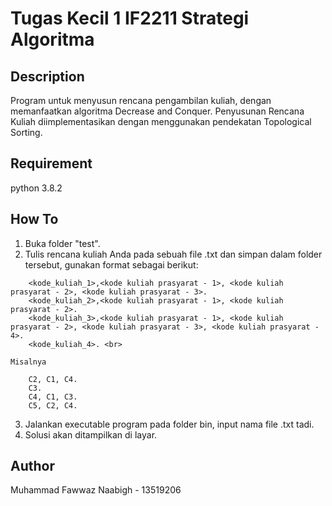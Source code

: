 # Tugas Kecil 1 IF2211 Strategi Algoritma
## Description
Program untuk menyusun rencana pengambilan kuliah, dengan memanfaatkan algoritma Decrease and Conquer. Penyusunan Rencana Kuliah diimplementasikan dengan menggunakan pendekatan Topological Sorting.
## Requirement
python 3.8.2
## How To
1. Buka folder "test".
2. Tulis rencana kuliah Anda pada sebuah file .txt dan simpan dalam folder tersebut, gunakan format sebagai berikut:
```
    <kode_kuliah_1>,<kode kuliah prasyarat - 1>, <kode kuliah prasyarat - 2>, <kode kuliah prasyarat - 3>.
    <kode_kuliah_2>,<kode kuliah prasyarat - 1>, <kode kuliah prasyarat - 2>.
    <kode_kuliah_3>,<kode kuliah prasyarat - 1>, <kode kuliah prasyarat - 2>, <kode kuliah prasyarat - 3>, <kode kuliah prasyarat - 4>.
    <kode_kuliah_4>. <br>
```
    Misalnya
```
    C2, C1, C4.
    C3.
    C4, C1, C3.
    C5, C2, C4.
```
3. Jalankan executable program pada folder bin, input nama file .txt tadi.
4. Solusi akan ditampilkan di layar.
## Author
Muhammad Fawwaz Naabigh - 13519206
